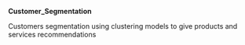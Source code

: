 **Customer_Segmentation**

Customers segmentation using clustering models to give products and services recommendations
